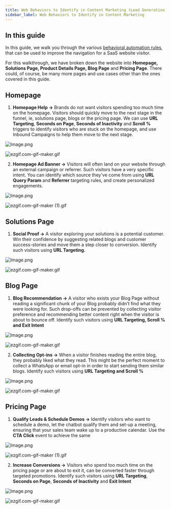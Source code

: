 ```yaml
---
title: Web Behaviors to Identify in Content Marketing (Lead Generation)
sidebar_label: Web Behaviors to Identify in Content Marketing
---
```


## In this guide

In this guide, we walk you through the various [behavioral automation rules](https://docs.yellow.ai/docs/platform_concepts/engagement/inbound/webBehaviourTriggers/webBehaviorTriggerType), that can be used to improve the navigation for a SaaS website visitor.

For this walkthrough, we have broken down the website into **Homepage, Solutions Page, Product Details Page, Blog Page** and **Pricing Page**. There could, of course, be many more pages and use cases other than the ones covered in this guide.

## Homepage

1. **Homepage Help →** Brands do not want visitors spending too much time on the homepage. Visitors should quickly move to the next stage in the funnel, ie, solutions page, blogs or the pricing page. We can use **URL Targeting**, **Seconds on Page**, **Seconds of Inactivity** and **Scroll %** triggers to identify visitors who are stuck on the homepage, and use Inbound Campaigns to help them move to the next stage.

![Image.png](https://cdn.yellowmessenger.com/0z2bh9a0hpwK1629804216231.png)

![ezgif.com-gif-maker.gif](https://cdn.yellowmessenger.com/htw0adEMq1T01629804244269.gif)

2. **Homepage Ad Banner →** Visitors will often land on your website through an external campaign or referrer. Such visitors have a very specific intent. You can identify which source they've come from using **URL Query Param** and **Referrer** targeting rules, and create personalized engagements.

![Image.png](https://cdn.yellowmessenger.com/CsfBfGbQsCUx1629804257597.png)

![ezgif.com-gif-maker (1).gif](https://cdn.yellowmessenger.com/bchBX92IerXQ1629804274400.gif)

## Solutions Page

1. **Social Proof →** A visitor exploring your solutions is a potential customer. Win their confidence by suggesting related blogs and customer success-stories and move them a step closer to conversion. Identify such visitors using **URL Targeting.**

![Image.png](https://cdn.yellowmessenger.com/crTGi3FTSj1Q1629804303528.png)

![ezgif.com-gif-maker.gif](https://cdn.yellowmessenger.com/tfe0sqdg81541629804330710.gif)

## Blog Page

1. **Blog Recommendation →** A visitor who exists your Blog Page without reading a significant chunk of your Blog probably didn’t find what they were looking for. Such drop-offs can be prevented by collecting visitor preference and recommending better content right when the visitor is about to bounce off. Identify such visitors using **URL Targeting, Scroll % and Exit Intent**

![Image.png](https://cdn.yellowmessenger.com/NPjs7mYqF3QZ1629804358314.png)

![ezgif.com-gif-maker.gif](https://cdn.yellowmessenger.com/2dPu7xLU2ns81629804379454.gif)

2. **Collecting Opt-ins →** When a visitor finishes reading the entire blog, they probably liked what they read. This might be the perfect moment to collect a WhatsApp or email opt-in in order to start sending them similar blogs. Identify such visitors using **URL Targeting and Scroll %**

![Image.png](https://cdn.yellowmessenger.com/tzb6xdugR4BZ1629804390864.png)

![ezgif.com-gif-maker.gif](https://cdn.yellowmessenger.com/ORxl4xBq3r1H1629804415641.gif)

## Pricing Page

1. **Qualify Leads & Schedule Demos →** Identify visitors who want to schedule a demo, let the chatbot qualify them and set-up a meeting, ensuring that your sales team wake up to a productive calendar. Use the **CTA Click** event to achieve the same

![Image.png](https://cdn.yellowmessenger.com/PlWkoFTGir171629804427468.png)

![ezgif.com-gif-maker (1).gif](https://cdn.yellowmessenger.com/OxhEwfzByVdR1629804440683.gif)

2. **Increase Conversions →** Visitors who spend too much time on the pricing page or are about to exit it, can be converted faster through targeted promotions. Identify such visitors using **URL Targeting**, **Seconds on Page**, **Seconds of Inactivity** and **Exit Intent**

![Image.png](https://cdn.yellowmessenger.com/5JeUL4F4ELkM1629804452289.png)

![ezgif.com-gif-maker.gif](https://cdn.yellowmessenger.com/r9qRLk7FYPDs1629804472578.gif)
